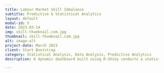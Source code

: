 ```yaml
---
title: Labour Market Skill Imbalance
subtitle: Predictive & Statistical Analytics
layout: default
modal-id: 5
date: 2023-03-14
img: skill-thumbnail.com.jpg
thumbnail: skill-thumbnail.com.jpg
alt: image-alt
project-date: March 2023
client: Start Bootstrap
category: Statistical Analysis, Data Analysis, Predictive Analytics
description: A dynamic dashboard built using R-Shiny conducts a statistical analysis on labour market skill imbalance in the OECD countries. The dashboard was built using the data available from the OECD for the year 2023. Dashboard helps in identifying the skill sets that are in demand and the labour markets where the skill set is either available or unavailable. 

---
```

